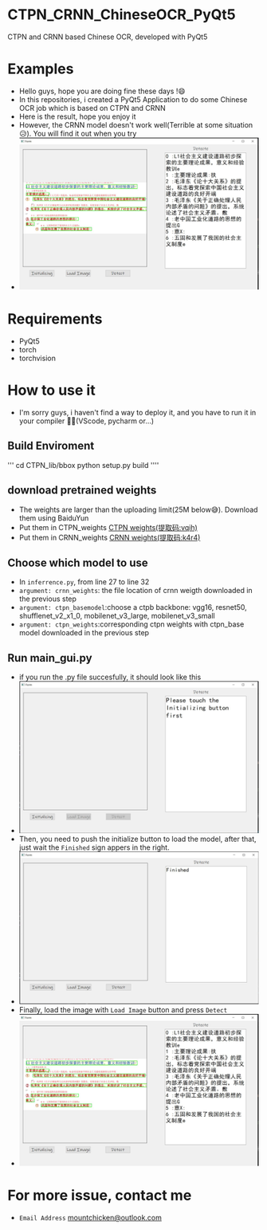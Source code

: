 # CTPN_CRNN_ChineseOCR_PyQt5
CTPN and CRNN based Chinese OCR, developed with PyQt5

# Examples
- Hello guys, hope you are doing fine these days !😄
- In this repositories, i created a PyQt5 Application to do some Chinese OCR job which is based on CTPN and CRNN
- Here is the result, hope you enjoy it
- However, the CRNN model doesn't work well(Terrible at some situation😥). You will find it out when you try 
- ![test_example](https://github.com/Mountchicken/CTPN_CRNN_ChineseOCR_PyQt5/blob/main/github/detectd.JPG)

# Requirements
- PyQt5
- torch
- torchvision

# How to use it
- I'm sorry guys, i haven't find a way to deploy it, and you have to run it in your compiler 🙇‍♂️(VScode, pycharm or...)
## Build Enviroment
'''
cd CTPN_lib/bbox
python setup.py build
''''
## download pretrained weights
- The weights are larger than the uploading limit(25M below😅). Download them using BaiduYun
- Put them in CTPN_weights [CTPN weights(提取码:vqih)](https://pan.baidu.com/s/1OP4H87hunibVOQK_TKH-OA)
- Put them in CRNN_weights [CRNN weights(提取码:k4r4)](https://pan.baidu.com/s/1Ie-X_5Z-JuypKzsD3bRkzA)

## Choose which model to use
- In `inferrence.py`, from line 27 to line 32
- `argument: crnn_weights`: the file location of crnn weigth downloaded in the previous step
- `argument: ctpn_basemodel`:choose a ctpb backbone: vgg16, resnet50, shufflenet_v2_x1_0, mobilenet_v3_large, mobilenet_v3_small
- `argument: ctpn_weights`:corresponding ctpn weights with ctpn_base model downloaded in the previous step

## Run main_gui.py
- if you run the .py file succesfully, it should look like this
- ![test_example](https://github.com/Mountchicken/CTPN_CRNN_ChineseOCR_PyQt5/blob/main/github/menu.JPG)
- Then, you need to push the initialize button to load the model, after that, just wait the `Finished` sign appers in the right.
- ![test_example](https://github.com/Mountchicken/CTPN_CRNN_ChineseOCR_PyQt5/blob/main/github/Initialized.JPG)
- Finally, load the image with `Load Image` button and press `Detect`
- ![test_example](https://github.com/Mountchicken/CTPN_CRNN_ChineseOCR_PyQt5/blob/main/github/detectd.JPG)

# For more issue, contact me
- `Email Address` mountchicken@outlook.com
